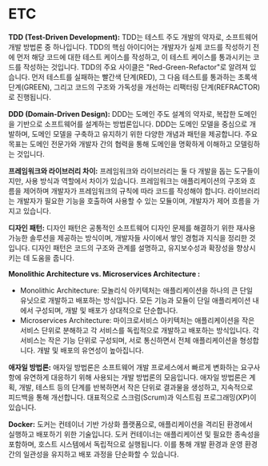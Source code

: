# ETC

**TDD (Test-Driven Development):**
TDD는 테스트 주도 개발의 약자로, 소프트웨어 개발 방법론 중 하나입니다. TDD의 핵심 아이디어는 개발자가 실제 코드를 작성하기 전에 먼저 해당 코드에 대한 테스트 케이스를 작성하고, 이 테스트 케이스를 통과시키는 코드를 작성하는 것입니다. TDD의 주요 사이클은 "Red-Green-Refactor"로 알려져 있습니다. 먼저 테스트를 실패하는 빨간색 단계(RED), 그 다음 테스트를 통과하는 초록색 단계(GREEN), 그리고 코드의 구조와 가독성을 개선하는 리팩터링 단계(REFRACTOR)로 진행됩니다.

**DDD (Domain-Driven Design):**
DDD는 도메인 주도 설계의 약자로, 복잡한 도메인을 기반으로 소프트웨어를 설계하는 방법론입니다. DDD는 도메인 모델을 중심으로 개발하며, 도메인 모델을 구축하고 유지하기 위한 다양한 개념과 패턴을 제공합니다. 주요 목표는 도메인 전문가와 개발자 간의 협력을 통해 도메인을 명확하게 이해하고 모델링하는 것입니다.

**프레임워크와 라이브러리 차이:**
프레임워크와 라이브러리는 둘 다 개발을 돕는 도구들이지만, 사용 방식과 역할에서 차이가 있습니다. 프레임워크는 애플리케이션의 구조와 흐름을 제어하며 개발자가 프레임워크의 규칙에 따라 코드를 작성해야 합니다. 라이브러리는 개발자가 필요한 기능을 호출하여 사용할 수 있는 모듈이며, 개발자가 제어 흐름을 가지고 있습니다.

**디자인 패턴:**
디자인 패턴은 공통적인 소프트웨어 디자인 문제를 해결하기 위한 재사용 가능한 솔루션을 제공하는 방식이며, 개발자들 사이에서 쌓인 경험과 지식을 정리한 것입니다. 디자인 패턴은 코드의 구조와 관계를 설명하고, 유지보수성과 확장성을 향상시키는 데 도움을 줍니다.

**Monolithic Architecture  vs. Microservices Architecture :**

- Monolithic Architecture: 모놀리식 아키텍처는 애플리케이션을 하나의 큰 단일 유닛으로 개발하고 배포하는 방식입니다. 모든 기능과 모듈이 단일 애플리케이션 내에서 구성되며, 개발 및 배포가 상대적으로 단순합니다.
- Microservices Architecture: 마이크로서비스 아키텍처는 애플리케이션을 작은 서비스 단위로 분해하고 각 서비스를 독립적으로 개발하고 배포하는 방식입니다. 각 서비스는 작은 기능 단위로 구성되며, 서로 통신하면서 전체 애플리케이션을 형성합니다. 개발 및 배포의 유연성이 높아집니다.

**애자일 방법론:**
애자일 방법론은 소프트웨어 개발 프로세스에서 빠르게 변화하는 요구사항에 유연하게 대응하기 위해 사용되는 개발 방법론의 모음입니다. 애자일 방법론은 계획, 개발, 테스트 등의 단계를 반복하면서 작은 단위로 결과물을 생성하고, 지속적으로 피드백을 통해 개선합니다. 대표적으로 스크럼(Scrum)과 익스트림 프로그래밍(XP)이 있습니다.

**Docker:**
도커는 컨테이너 기반 가상화 플랫폼으로, 애플리케이션을 격리된 환경에서 실행하고 배포하기 위한 기술입니다. 도커 컨테이너는 애플리케이션 및 필요한 종속성을 포함하며, 호스트 시스템에서 독립적으로 실행됩니다. 이를 통해 개발 환경과 운영 환경 간의 일관성을 유지하고 배포 과정을 단순화할 수 있습니다.